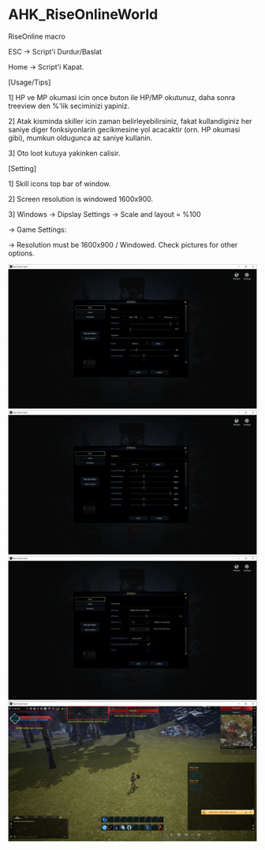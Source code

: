# AHK_RiseOnlineWorld
RiseOnline macro

ESC -> Script'i Durdur/Baslat

Home -> Script'i Kapat.

[Usage/Tips]

1] HP ve MP okumasi icin once buton ile HP/MP okutunuz, daha sonra treeview den %'lik seciminizi yapiniz.

2] Atak kisminda skiller icin zaman belirleyebilirsiniz, fakat kullandiginiz her saniye diger fonksiyonlarin gecikmesine yol acacaktir (orn. HP okumasi gibi), mumkun        oldugunca az saniye kullanin.

3] Oto loot kutuya yakinken calisir.

[Setting]

1] Skill icons top bar of window.

2] Screen resolution is windowed 1600x900.

3] Windows -> Dipslay Settings -> Scale and layout = %100

  -> Game Settings:

  -> Resolution must be 1600x900 / Windowed. Check pictures for other options.

![alt text](https://github.com/pirik3/AHK_RiseOnlineWorld/blob/main/rise_opt_1.JPG?raw=true)
![alt text](https://github.com/pirik3/AHK_RiseOnlineWorld/blob/main/rise_opt_2.JPG?raw=true)
![alt text](https://github.com/pirik3/AHK_RiseOnlineWorld/blob/main/rise_opt_3.JPG?raw=true)
![alt text](https://github.com/pirik3/AHK_RiseOnlineWorld/blob/main/rise_pencere.JPG?raw=true)
